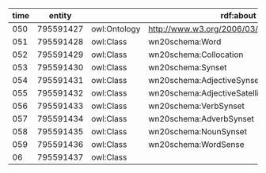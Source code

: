 | time | entity | | rdf:about |
| - | - | - | - |
| 050 | 795591427 | owl:Ontology | http://www.w3.org/2006/03/wn/wn20/schema/ |
| 051 | 795591428 | owl:Class | wn20schema:Word |
| 052 | 795591429 | owl:Class | wn20schema:Collocation |
| 053 | 795591430 | owl:Class | wn20schema:Synset |
| 054 | 795591431 | owl:Class | wn20schema:AdjectiveSynset |
| 055 | 795591432 | owl:Class | wn20schema:AdjectiveSatelliteSynset |
| 056 | 795591433 | owl:Class | wn20schema:VerbSynset |
| 057 | 795591434 | owl:Class | wn20schema:AdverbSynset |
| 058 | 795591435 | owl:Class | wn20schema:NounSynset |
| 059 | 795591436 | owl:Class | wn20schema:WordSense |
| 06 | 795591437 | owl:Class | |
